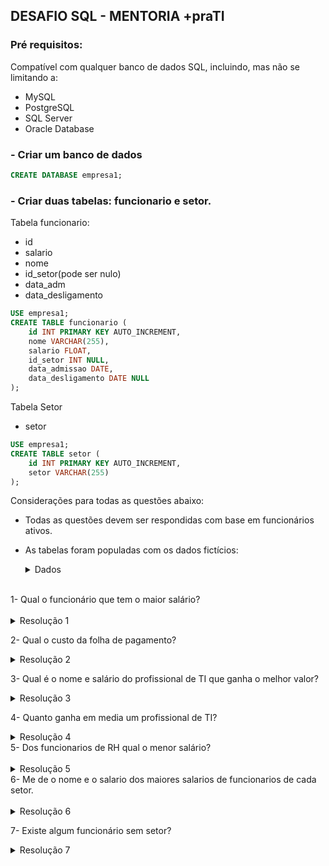 

## DESAFIO SQL - MENTORIA +praTI

### Pré requisitos:
Compatível com qualquer banco de dados SQL, incluindo, mas não se limitando a:
- MySQL
- PostgreSQL
- SQL Server
- Oracle Database

### - Criar um banco de dados

```sql
CREATE DATABASE empresa1;
```

### - Criar duas tabelas: funcionario e setor.

Tabela funcionario:
- id
- salario
- nome
- id_setor(pode ser nulo)
- data_adm
- data_desligamento

```sql
USE empresa1;
CREATE TABLE funcionario (
    id INT PRIMARY KEY AUTO_INCREMENT,
    nome VARCHAR(255),
    salario FLOAT,
    id_setor INT NULL,
    data_admissao DATE,
    data_desligamento DATE NULL
);
```


Tabela Setor
-  setor

```sql
USE empresa1;
CREATE TABLE setor (
    id INT PRIMARY KEY AUTO_INCREMENT,
    setor VARCHAR(255)
);
```


Considerações para todas as questões abaixo: 
- Todas as questões devem ser respondidas com base em funcionários ativos.
- As tabelas foram populadas com os dados fictícios: 

    <details>
    <summary>Dados</summary>

    ```sql
    USE empresa1;

    INSERT INTO funcionario (nome, salario, id_setor, data_admissao, data_desligamento) 
    VALUES
        ('Alice Silva', 5000, NULL, '2023-01-01', NULL),
        ('Bob Santos', 6000, 2, '2023-02-01', NULL),
        ('Carlos Oliveira', 7000, 5, '2023-03-01', NULL),
        ('Daniela Pereira', 8000, 4, '2023-04-01', NULL),
        ('Eduardo Costa', 9000, 5, '2023-05-01', '2023-08-31'),
        ('Fernanda Lima', 10000, 3, '2023-06-01', NULL),
        ('Gustavo Souza', 5500, 2, '2023-07-01', NULL),
        ('Helena Martins', 6600, 3, '2023-08-01', '2023-05-31'),
        ('Igor Santos', 7700, NULL, '2023-09-01', NULL),
        ('Juliana Lima', 8800, 5, '2023-10-01', NULL),
        ('Kai Oliveira', 9900, 1, '2023-11-01', NULL),
        ('Laura Costa', 13000, 2, '2023-12-01', NULL),
        ('Marcos Oliveira', 6000, 1, '2024-01-01', NULL),
        ('Natalia Santos', 7000, 4, '2024-02-01', NULL),
        ('Otavio Costa', 8000, 5, '2024-03-01', NULL),
        ('Patricia Lima', 9000, 1, '2024-04-01', NULL),
        ('Quiteria Oliveira', 19000, 3, '2024-05-01', NULL),
        ('Rafael Souza', 5500, 1, '2024-06-01', '2024-07-31'),
        ('Sara Martins', 6600, 4, '2024-07-01', NULL),
        ('Thiago Lima', 7700, 5, '2024-08-01', '2024-05-31');

    INSERT INTO setor (setor)
    VALUES
        ('rh'),
        ('ti'),
        ('diretoria'),
        ('financeiro'),
        ('producao');
    ```
    </details>

<br>
1- Qual o funcionário que tem o maior salário?
<br>
<br>

<details>
  <summary>Resolução 1</summary>
  <br>

  - Usando o ORDER BY DESC e capturando o primeiro elemento:

```sql
SELECT funcionario.nome, funcionario.salario as maior_salario
FROM funcionario
WHERE funcionario.data_desligamento IS NULL
ORDER BY funcionario.salario DESC
LIMIT 1;
```
- Usando a função MAX:
    
```sql
SELECT funcionario.nome, funcionario.salario as maiorSalario
FROM funcionario
WHERE data_desligamento IS NULL AND funcionario.salario = (SELECT MAX(funcionario.salario) 
                                              FROM funcionario);
```

</details>

2- Qual o custo da folha de pagamento?

<details>
  <summary>Resolução 2</summary>
  
- O custo total da folha pode ser obtido:

```sql
SELECT COUNT(*) as funcionariosAtivos, SUM(salario) as folhaTotal
FROM funcionario
WHERE data_desligamento IS NULL;
```

- Para obter o custo por setor:

```sql
SELECT AVG(funcionario.salario) as mediaSalarialPorSetor, setor.setor
FROM funcionario
JOIN setor ON setor.id = funcionario.id_setor
WHERE data_desligamento IS NULL
GROUP BY funcionario.id_setor;
```

</details>

3- Qual é o nome e salário do profissional de TI que ganha o melhor valor?

<details>
  <summary>Resolução 3</summary>
  


```sql
SELECT funcionario.nome, funcionario.salario, setor.setor
FROM funcionario
JOIN setor ON setor.id = funcionario.id_setor
WHERE data_desligamento IS NULL 
AND setor.setor = 'ti' 
AND funcionario.salario = (SELECT MAX(funcionario.salario) 
                FROM funcionario
                JOIN setor ON setor.id = funcionario.id_setor
                WHERE setor.setor = 'ti');
```

</details>

4- Quanto ganha em media um profissional de TI?
<details>
  <summary>Resolução 4</summary>
  

```sql
SELECT setor.setor, AVG(salario) as media_salario
FROM funcionario
JOIN setor ON setor.id = funcionario.id_setor
WHERE data_desligamento IS NULL 
AND setor.setor = 'ti';
```
</details>
5- Dos funcionarios de RH qual o menor salário?
<br>
<br>
<details>
  <summary>Resolução 5</summary>
  
```sql
SELECT funcionario.nome, setor.setor, funcionario.salario, funcionario.data_admissao
FROM funcionario
JOIN setor ON setor.id = funcionario.id_setor
WHERE data_desligamento IS NULL 
AND setor.setor = 'rh'
AND funcionario.salario = (SELECT MIN(funcionario.salario)
               FROM funcionario
               JOIN setor ON setor.id = funcionario.id_setor
               WHERE setor.setor = 'rh'
               AND funcionario.data_desligamento IS NULL);
```
</details>
6- Me de o nome e o salario dos maiores salarios de funcionarios de cada setor.
<br>
<br>
<details>
  <summary>Resolução 6</summary>
  
```sql
SELECT funcionario.nome, funcionario.salario, setor.setor
FROM funcionario
JOIN (SELECT id_setor, MAX(salario) AS maiorSalario
FROM funcionario
WHERE data_desligamento IS NULL
GROUP BY id_setor) maiorPorCategoria ON funcionario.id_setor = maiorPorCategoria.id_setor 
AND funcionario.salario = maiorPorCategoria.maiorSalario
JOIN setor ON funcionario.id_setor = setor.id
```
</details>

7- Existe algum funcionário sem setor?

<details>
  <summary>Resolução 7</summary>
  
```sql
SELECT nome, salario, data_admissao
FROM funcionario
WHERE data_desligamento IS NULL AND funcionario.id_setor IS NULL;
```
</details>



